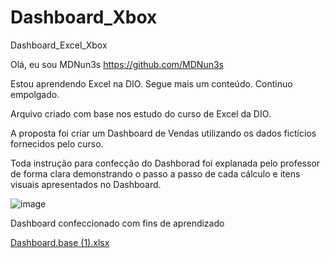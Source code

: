 # Dashboard_Xbox
Dashboard_Excel_Xbox

Olá, eu sou MDNun3s https://github.com/MDNun3s

Estou aprendendo Excel na DIO. Segue mais um conteúdo. Continuo empolgado.

Arquivo criado com base nos estudo do curso de Excel da DIO.

A proposta foi criar um Dashboard de Vendas utilizando os dados fictícios fornecidos pelo curso.

Toda instrução para confecção do Dashborad foi explanada pelo professor de forma clara
demonstrando o passo a passo de cada cálculo e itens visuais apresentados no Dashboard.

![image](https://github.com/user-attachments/assets/4212dd0c-3060-40bb-aa56-4cc1c85a1c73)

Dashboard confeccionado com fins de aprendizado

[Dashboard.base (1).xlsx](https://github.com/user-attachments/files/20873540/Dashboard.base.1.xlsx)
